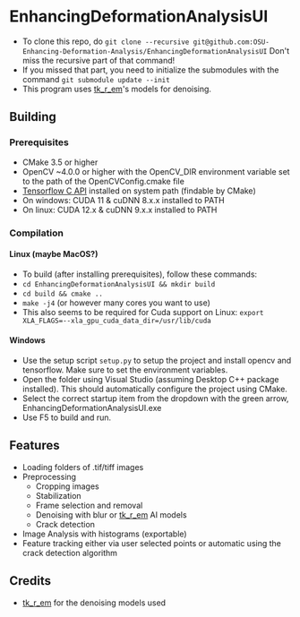 # EnhancingDeformationAnalysisUI
- To clone this repo, do `git clone --recursive git@github.com:OSU-Enhancing-Deformation-Analysis/EnhancingDeformationAnalysisUI`
Don't miss the recursive part of that command!
- If you missed that part, you need to initialize the submodules with the command `git submodule update --init`
- This program uses [tk_r_em](https://github.com/Ivanlh20/tk_r_em)'s models for denoising.

## Building
### Prerequisites
- CMake 3.5 or higher
- OpenCV ~4.0.0 or higher with the OpenCV_DIR environment variable set to the path of the OpenCVConfig.cmake file
- [Tensorflow C API](https://www.tensorflow.org/install/lang_c) installed on system path (findable by CMake)
- On windows: CUDA 11 & cuDNN 8.x.x installed to PATH
- On linux: CUDA 12.x & cuDNN 9.x.x installed to PATH

### Compilation
#### Linux (maybe MacOS?)
- To build (after installing prerequisites), follow these commands: 
- `cd EnhancingDeformationAnalysisUI && mkdir build`
- `cd build && cmake ..`
- `make -j4` (or however many cores you want to use)
- This also seems to be required for Cuda support on Linux: `export XLA_FLAGS=--xla_gpu_cuda_data_dir=/usr/lib/cuda`

#### Windows
- Use the setup script `setup.py` to setup the project and install opencv and tensorflow. Make sure to set the environment variables.
- Open the folder using Visual Studio (assuming Desktop C++ package installed). This should automatically configure the project using CMake.
- Select the correct startup item from the dropdown with the green arrow, EnhancingDeformationAnalysisUI.exe
- Use F5 to build and run.

## Features
- Loading folders of .tif/tiff images
- Preprocessing
    - Cropping images
    - Stabilization
    - Frame selection and removal
    - Denoising with blur or [tk_r_em](https://github.com/Ivanlh20/tk_r_em) AI models
    - Crack detection
- Image Analysis with histograms (exportable)
- Feature tracking either via user selected points or automatic using the crack detection algorithm
## Credits
- [tk_r_em](https://github.com/Ivanlh20/tk_r_em) for the denoising models used
